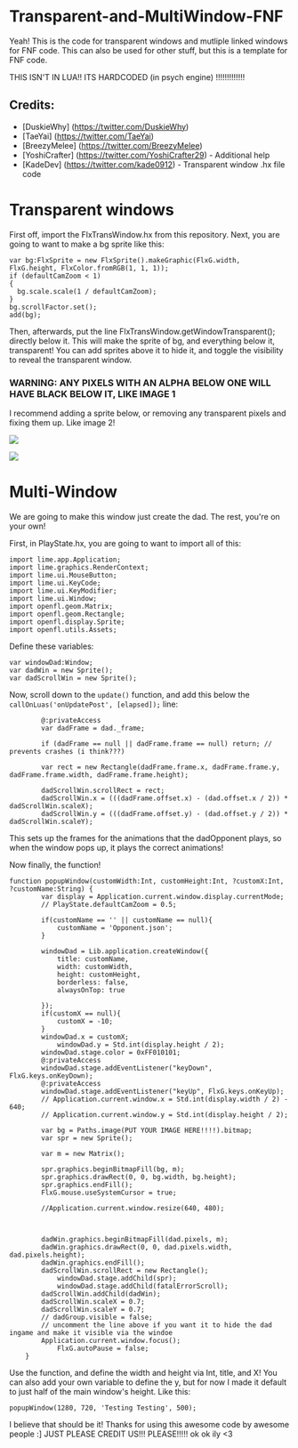 # Transparent-and-MultiWindow-FNF

Yeah! This is the code for transparent windows and mutliple linked windows for FNF code. This can also be used for other stuff, but this is a template for FNF code.

THIS ISN'T IN LUA!! ITS HARDCODED (in psych engine) !!!!!!!!!!!!!

## Credits:
* [DuskieWhy] (https://twitter.com/DuskieWhy)
* [TaeYai] (https://twitter.com/TaeYai)
* [BreezyMelee] (https://twitter.com/BreezyMelee)
* [YoshiCrafter] (https://twitter.com/YoshiCrafter29) - Additional help
* [KadeDev] (https://twitter.com/kade0912) - Transparent window .hx file code

# Transparent windows 
First off, import the FlxTransWindow.hx from this repository.
Next, you are going to want to make a bg sprite like this:

```
var bg:FlxSprite = new FlxSprite().makeGraphic(FlxG.width, FlxG.height, FlxColor.fromRGB(1, 1, 1));
if (defaultCamZoom < 1)
{
  bg.scale.scale(1 / defaultCamZoom);
}
bg.scrollFactor.set();
add(bg);
```
Then, afterwards, put the line FlxTransWindow.getWindowTransparent(); directly below it.
This will make the sprite of bg, and everything below it, transparent!
You can add sprites above it to hide it, and toggle the visibility to reveal the transparent window.

### WARNING: ANY PIXELS WITH AN ALPHA BELOW ONE WILL HAVE BLACK BELOW IT, LIKE IMAGE 1


I recommend adding a sprite below, or removing any transparent pixels and fixing them up. 
Like image 2!

![](https://albumizr.com/ia/8c5415605f8d9fb6093971ffa0281c05.jpg)

![](https://cdn.discordapp.com/attachments/884274552295792732/1018398012575322112/unknown.png)

# Multi-Window
We are going to make this window just create the dad. The rest, you're on your own!

First, in PlayState.hx, you are going to want to import all of this:

```
import lime.app.Application;
import lime.graphics.RenderContext;
import lime.ui.MouseButton;
import lime.ui.KeyCode;
import lime.ui.KeyModifier;
import lime.ui.Window;
import openfl.geom.Matrix;
import openfl.geom.Rectangle;
import openfl.display.Sprite;
import openfl.utils.Assets;
```

Define these variables:

```
var windowDad:Window;
var dadWin = new Sprite();
var dadScrollWin = new Sprite();
```

Now, scroll down to the `update()` function, and add this below the `callOnLuas('onUpdatePost', [elapsed]);` line:

```
        @:privateAccess
        var dadFrame = dad._frame;
        
        if (dadFrame == null || dadFrame.frame == null) return; // prevents crashes (i think???)
            
        var rect = new Rectangle(dadFrame.frame.x, dadFrame.frame.y, dadFrame.frame.width, dadFrame.frame.height);
        
        dadScrollWin.scrollRect = rect;
        dadScrollWin.x = (((dadFrame.offset.x) - (dad.offset.x / 2)) * dadScrollWin.scaleX);
        dadScrollWin.y = (((dadFrame.offset.y) - (dad.offset.y / 2)) * dadScrollWin.scaleY);        
```

This sets up the frames for the animations that the dadOpponent plays, so when the window pops up, it plays the correct animations!

Now finally, the function!

```
function popupWindow(customWidth:Int, customHeight:Int, ?customX:Int, ?customName:String) {
        var display = Application.current.window.display.currentMode;
        // PlayState.defaultCamZoom = 0.5;

		if(customName == '' || customName == null){
			customName = 'Opponent.json';
		}

        windowDad = Lib.application.createWindow({
            title: customName,
            width: customWidth,
            height: customHeight,
            borderless: false,
            alwaysOnTop: true

        });
		if(customX == null){
			customX = -10;
		}
        windowDad.x = customX;
	    	windowDad.y = Std.int(display.height / 2);
        windowDad.stage.color = 0xFF010101;
        @:privateAccess
        windowDad.stage.addEventListener("keyDown", FlxG.keys.onKeyDown);
        @:privateAccess
        windowDad.stage.addEventListener("keyUp", FlxG.keys.onKeyUp);
        // Application.current.window.x = Std.int(display.width / 2) - 640;
        // Application.current.window.y = Std.int(display.height / 2);

        var bg = Paths.image(PUT YOUR IMAGE HERE!!!!).bitmap;
        var spr = new Sprite();

        var m = new Matrix();

        spr.graphics.beginBitmapFill(bg, m);
        spr.graphics.drawRect(0, 0, bg.width, bg.height);
        spr.graphics.endFill();
        FlxG.mouse.useSystemCursor = true;

        //Application.current.window.resize(640, 480);



        dadWin.graphics.beginBitmapFill(dad.pixels, m);
        dadWin.graphics.drawRect(0, 0, dad.pixels.width, dad.pixels.height);
        dadWin.graphics.endFill();
        dadScrollWin.scrollRect = new Rectangle();
	    	windowDad.stage.addChild(spr);
		    windowDad.stage.addChild(fatalErrorScroll);
        dadScrollWin.addChild(dadWin);
        dadScrollWin.scaleX = 0.7;
        dadScrollWin.scaleY = 0.7;
        // dadGroup.visible = false;
        // uncomment the line above if you want it to hide the dad ingame and make it visible via the windoe
        Application.current.window.focus();
	    	FlxG.autoPause = false;
    }
```
    
Use the function, and define the width and height via Int, title, and X! You can also add your own variable to define the y, but for now I made it default to just half of the main window's height.
Like this:

`popupWindow(1280, 720, 'Testing Testing', 500);`

I believe that should be it! 
Thanks for using this awesome code by awesome people :]
JUST PLEASE CREDIT US!!! PLEASE!!!!! ok ok ily <3
